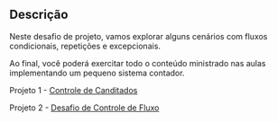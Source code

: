 ## Descrição

Neste desafio de projeto, vamos explorar alguns cenários com fluxos condicionais, repetições e excepcionais. 

Ao final, você poderá exercitar todo o conteúdo ministrado nas aulas implementando um pequeno sistema contador.

Projeto 1 - [Controle de Canditados](https://github.com/GustavoSchiavinato/Criando-Um-Pequeno-Sistema-Para-Validacao-de-Processo-Seletivo/tree/main/controle-candidatos)

Projeto 2 - [Desafio de Controle de Fluxo](https://github.com/GustavoSchiavinato/Criando-Um-Pequeno-Sistema-Para-Validacao-de-Processo-Seletivo/tree/main/DesafioControleFluxo)
